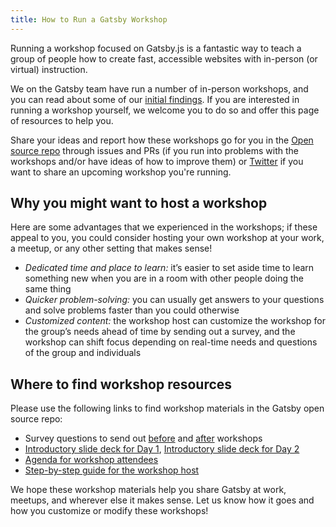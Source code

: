 ```yaml
---
title: How to Run a Gatsby Workshop
---
```


Running a workshop focused on Gatsby.js is a fantastic way to teach a group of people how to create fast, accessible websites with in-person (or virtual) instruction.

We on the Gatsby team have run a number of in-person workshops, and you can read about some of our [initial findings](https://www.gatsbyjs.com/blog/2018-05-31-open-sourcing-gatsby-workshops/). If you are interested in running a workshop yourself, we welcome you to do so and offer this page of resources to help you.

Share your ideas and report how these workshops go for you in the [Open source repo](https://github.com/gatsbyjs/gatsby) through issues and PRs (if you run into problems with the workshops and/or have ideas of how to improve them) or [Twitter](https://twitter.com/gatsbyjs) if you want to share an upcoming workshop you're running.

## Why you might want to host a workshop

Here are some advantages that we experienced in the workshops; if these appeal to you, you could consider hosting your own workshop at your work, a meetup, or any other setting that makes sense!

- _Dedicated time and place to learn:_ it’s easier to set aside time to learn something new when you are in a room with other people doing the same thing
- _Quicker problem-solving:_ you can usually get answers to your questions and solve problems faster than you could otherwise
- _Customized content:_ the workshop host can customize the workshop for the group’s needs ahead of time by sending out a survey, and the workshop can shift focus depending on real-time needs and questions of the group and individuals

## Where to find workshop resources

Please use the following links to find workshop materials in the Gatsby open source repo:

- Survey questions to send out [before](https://docs.google.com/a/gatsbyjs.com/forms/d/1S6diwCjR36VSJod7DGL0ZpESx3KdaNGiB4Szl4hOpg0/edit?usp=sharing) and [after](https://docs.google.com/a/gatsbyjs.com/forms/d/1iKok_QJHSav51_668QneqwxOFOMw_WNDPnX0PdBfUVA/edit?usp=sharing) workshops
- [Introductory slide deck for Day 1](https://docs.google.com/presentation/d/1fQNLvf1C8kj4rY-hVVY5zCsxy0z03gGkiqc-wiHHYhI/edit?usp=sharing), [Introductory slide deck for Day 2](https://docs.google.com/presentation/d/1w_0CGX2DNUDAIDT0MCaCPNqA_0HgamutaECP8kZ3yyI/edit?usp=sharing)
- [Agenda for workshop attendees](https://docs.google.com/document/d/1gn5dk5RkuOXgZatd-Ow4XGqKY1NWZVCaUhyOwrRP0JE/edit?usp=sharing)
- [Step-by-step guide for the workshop host](https://docs.google.com/document/d/1epeLO_7xkbd-WvPDCEZZ8f2GV5uMLHHM_UIhpZxqRbo/edit?usp=sharing)

We hope these workshop materials help you share Gatsby at work, meetups, and wherever else it makes sense. Let us know how it goes and how you customize or modify these workshops!
